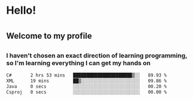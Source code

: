 
<h1>Hello!<h1>
<h2>Welcome to my profile<h2>
<h3>I haven't chosen an exact direction of learning programming, so I'm learning everything I can get my hands on</h3>

<!--START_SECTION:waka-->

```txt
C#       2 hrs 53 mins   ██████████████████████▒░░   89.93 %
XML      19 mins         ██▒░░░░░░░░░░░░░░░░░░░░░░   09.86 %
Java     0 secs          ░░░░░░░░░░░░░░░░░░░░░░░░░   00.20 %
Csproj   0 secs          ░░░░░░░░░░░░░░░░░░░░░░░░░   00.00 %
```

<!--END_SECTION:waka-->
